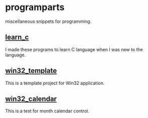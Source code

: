 ﻿programparts
====
miscellaneous snippets for programming.<br>

[learn\_c](learn_c/)
----
I made these programs to learn C language when I was new to the language.

[win32_template](win32_template/)
----
This is a template project for Win32 application.<br>

[win32_calendar](win32_calendar/)
----
This is a test for month calendar control.<br>
